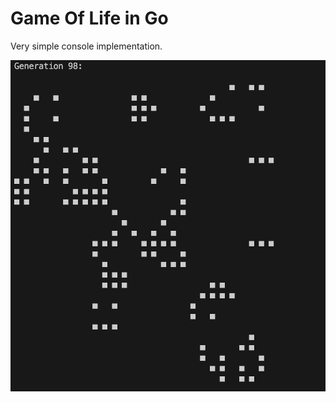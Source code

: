 # Game Of Life in Go

Very simple console implementation.

![Game Of Life](https://github.com/zinderic/game-of-life/blob/main/screenshot.png?raw=true)

